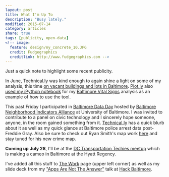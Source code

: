 ```yaml
---
layout: post
title: What I'm Up To
description: "Busy lately."
modified: 2015-07-14
category: articles
share: true
tags: [publicity, open-data]
<!-- image:
  feature: design/ny_concrete_10.JPG
  credit: Fudgegraphics
  creditlink: http://www.fudgegraphics.com -->
---
```


Just a quick note to highlight some recent publicity.

In June, Technical.ly was kind enough to again shine a light on some of my analysis, this time <a href='http://technical.ly/baltimore/2015/06/04/baltimore-blight-maps-ouazad-elszasz/'>on vacant buildings and lots in Baltimore</a>.  <a href='http://plot.ly'>Plot.ly</a> also <a href='https://plot.ly/ipython-notebooks/baltimore-vital-signs/'>used my iPython notebook</a> for my <a href='http://bniajfi.org/'>Baltimore Vital Signs</a> analysis as an example of how to use the tool.

This past Friday I participated in <a href='http://bniajfi.org/data_day/2015agenda/'>Baltimore Data Day</a> hosted by <a href='http://bniajfi.org/'>Baltimore Neighborhood Indicators Alliance</a> at University of Baltimore.  I was invited to contribute to a panel on civic technology and I sincerely hope someone, anyone, in the room gained something from it.  <a href='http://technical.ly/baltimore/2015/07/13/data-day-crime-data-bmoremapped-training-set/'>Technical.ly</a> has a quick blurb about it as well as my quick glance at Baltimore police arrest data post-Freddie Gray.  Also be sure to check out Ryan Smith's map work <a href='http://www.bmoremapped.com/'>here</a> and stay tuned for his new crime map.

**Coming up July 28**, I'll be at the <a href='http://www.meetup.com/Transportation-Techies/events/222183536/'>DC Transportation Techies meetup</a> which is making a cameo in Baltimore at the Hyatt Regency.

I've added all this stuff to <a href='{{ site.url }}/The-Work'>The Work</a> page (upper left corner) as well as my slide deck from my <a href='http://www.meetup.com/Baltimore-Civic-Hacking-Meetup/events/222166589/'>"Apps Are Not The Answer"</a> talk at <a href='http://www.hackbaltimore.org'>Hack Baltimore</a>.


<script>
  (function(i,s,o,g,r,a,m){i['GoogleAnalyticsObject']=r;i[r]=i[r]||function(){
  (i[r].q=i[r].q||[]).push(arguments)},i[r].l=1*new Date();a=s.createElement(o),
  m=s.getElementsByTagName(o)[0];a.async=1;a.src=g;m.parentNode.insertBefore(a,m)
  })(window,document,'script','//www.google-analytics.com/analytics.js','ga');

  ga('create', 'UA-58835878-1', 'auto');
  ga('send', 'pageview');

</script>
